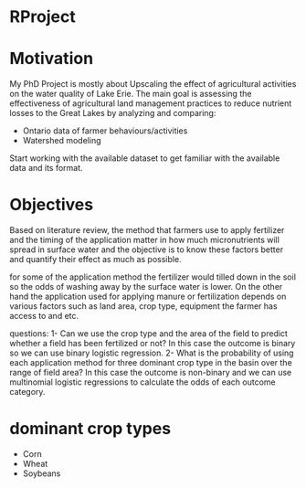 # RProject

# Motivation
My PhD Project is mostly about Upscaling the effect of agricultural activities on the water quality of Lake Erie. The main goal is assessing the effectiveness of agricultural land management practices to reduce nutrient losses to the Great Lakes by analyzing and comparing:
- Ontario data of farmer behaviours/activities
- Watershed modeling

Start working with the available dataset to get familiar with the available data  and its format.

# Objectives
Based on literature review, the method that farmers use to apply fertilizer and the timing of the application matter in how much micronutrients will spread in surface water and the objective is to know these factors better and quantify their effect as much as possible.

for some of the application method the fertilizer would tilled down in the soil so the odds of washing away by the surface water is lower. On the other hand the application used for applying manure or fertilization depends on various factors such as land area, crop type, equipment the farmer has access to and etc.

questions:
1- Can we use the crop type and the area of the field to predict whether a field has been fertilized or not?
In this case the outcome is binary so we can use binary logistic regression.
2- What is the probability of using each application method for three dominant crop type in the basin over the range of field area?
In this case the outcome is non-binary and we can use multinomial logistic regressions to calculate the odds of each outcome category.

# dominant crop types
- Corn
- Wheat
- Soybeans
